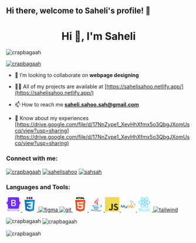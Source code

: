 ## Hi there, welcome to Saheli's profile! 👋

<!--
**crapbagaah/crapbagaah** is a ✨ _special_ ✨ repository because its `README.md` (this file) appears on your GitHub profile.

Here are some ideas to get you started: -->

<h1 align="center">Hi 👋, I'm Saheli</h1>
<p align="left"> <img src="https://komarev.com/ghpvc/?username=crapbagaah&label=Profile%20views&color=0e75b6&style=flat" alt="crapbagaah" /> </p>

<p align="left"> <a href="[![trophy](https://github-profile-trophy.vercel.app/?username=ryo-ma&theme=onedark)](https://github.com/ryo-ma/github-profile-trophy)"><img src="https://github-profile-trophy.vercel.app/?username=crapbagaah" alt="crapbagaah" /></a> </p>

- 👯 I’m looking to collaborate on **webpage designing**

- 👨‍💻 All of my projects are available at [https://sahelisahoo.netlify.app/](https://sahelisahoo.netlify.app/)

- 📫 How to reach me **saheli.sahoo.sah@gmail.com**

- 📄 Know about my experiences [https://drive.google.com/file/d/17NnZype1_XevHhXfmx5o3QbgJXomUscq/view?usp=sharing](https://drive.google.com/file/d/17NnZype1_XevHhXfmx5o3QbgJXomUscq/view?usp=sharing)

<h3 align="left">Connect with me:</h3>
<p align="left">
<a href="https://twitter.com/crapbagaah" target="blank"><img align="center" src="https://raw.githubusercontent.com/rahuldkjain/github-profile-readme-generator/master/src/images/icons/Social/twitter.svg" alt="crapbagaah" height="30" width="40" /></a>
<a href="https://linkedin.com/in/sahelisahoo" target="blank"><img align="center" src="https://raw.githubusercontent.com/rahuldkjain/github-profile-readme-generator/master/src/images/icons/Social/linked-in-alt.svg" alt="sahelisahoo" height="30" width="40" /></a>
<a href="https://www.leetcode.com/sahsah" target="blank"><img align="center" src="https://raw.githubusercontent.com/rahuldkjain/github-profile-readme-generator/master/src/images/icons/Social/leet-code.svg" alt="sahsah" height="30" width="40" /></a>
</p>

<h3 align="left">Languages and Tools:</h3>
<p align="left"> <a href="https://getbootstrap.com" target="_blank" rel="noreferrer"> <img src="https://raw.githubusercontent.com/devicons/devicon/master/icons/bootstrap/bootstrap-plain-wordmark.svg" alt="bootstrap" width="40" height="40"/> </a> <a href="https://www.w3schools.com/css/" target="_blank" rel="noreferrer"> <img src="https://raw.githubusercontent.com/devicons/devicon/master/icons/css3/css3-original-wordmark.svg" alt="css3" width="40" height="40"/> </a> <a href="https://www.figma.com/" target="_blank" rel="noreferrer"> <img src="https://www.vectorlogo.zone/logos/figma/figma-icon.svg" alt="figma" width="40" height="40"/> </a> <a href="https://git-scm.com/" target="_blank" rel="noreferrer"> <img src="https://www.vectorlogo.zone/logos/git-scm/git-scm-icon.svg" alt="git" width="40" height="40"/> </a> <a href="https://www.w3.org/html/" target="_blank" rel="noreferrer"> <img src="https://raw.githubusercontent.com/devicons/devicon/master/icons/html5/html5-original-wordmark.svg" alt="html5" width="40" height="40"/> </a> <a href="https://www.java.com" target="_blank" rel="noreferrer"> <img src="https://raw.githubusercontent.com/devicons/devicon/master/icons/java/java-original.svg" alt="java" width="40" height="40"/> </a> <a href="https://developer.mozilla.org/en-US/docs/Web/JavaScript" target="_blank" rel="noreferrer"> <img src="https://raw.githubusercontent.com/devicons/devicon/master/icons/javascript/javascript-original.svg" alt="javascript" width="40" height="40"/> </a> <a href="https://www.mysql.com/" target="_blank" rel="noreferrer"> <img src="https://raw.githubusercontent.com/devicons/devicon/master/icons/mysql/mysql-original-wordmark.svg" alt="mysql" width="40" height="40"/> </a> <a href="https://reactjs.org/" target="_blank" rel="noreferrer"> <img src="https://raw.githubusercontent.com/devicons/devicon/master/icons/react/react-original-wordmark.svg" alt="react" width="40" height="40"/> </a> <a href="https://tailwindcss.com/" target="_blank" rel="noreferrer"> <img src="https://www.vectorlogo.zone/logos/tailwindcss/tailwindcss-icon.svg" alt="tailwind" width="40" height="40"/> </a> </p>

<p><img align="left" src="https://github-readme-stats.vercel.app/api/top-langs?username=crapbagaah&show_icons=true&locale=en&layout=compact" alt="crapbagaah" /></p>

<p>&nbsp;<img align="center" src="https://github-readme-stats.vercel.app/api?username=crapbagaah&show_icons=true&locale=en" alt="crapbagaah" /></p>

<p><img align="center" src="https://github-readme-streak-stats.herokuapp.com/?user=crapbagaah&" alt="crapbagaah" /></p>



